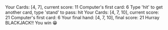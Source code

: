Your Cards: [4, 7], current score: 11
Computer's first card: 6
Type 'hit' to get another card, type 'stand' to pass: hit
Your Cards: [4, 7, 10], current score: 21
Computer's first card: 6
Your final hand: [4, 7, 10], final score: 21
Hurray BLACKJACK!! You win 😁